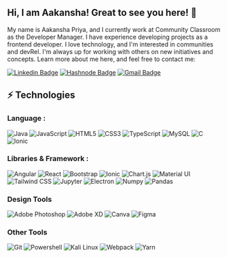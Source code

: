 ## Hi, I am Aakansha! Great to see you here! 👋

My name is Aakansha Priya, and I currently work at Community Classroom as the Developer Manager. I have experience developing projects as a frontend developer. I love technology, and I'm interested in communities and devRel. I'm always up for working with others on new initiatives and concepts. Learn more about me here, and feel free to contact me:

[![Linkedin Badge](https://img.shields.io/badge/-aakanshapriya-blue?style=flat-square&logo=Linkedin&logoColor=white&link=https://www.linkedin.com/in/aakansha-priya-1782b91a0/)](https://www.linkedin.com/in/aakansha-priya-1782b91a0/)
[![Hashnode Badge](https://img.shields.io/badge/-@aakanshapriya-03a57a?style=flat-square&labelColor=000000&logo=Hashnode&link=https://hashnode.com/@AakanshaPriya)](https://hashnode.com/@AakanshaPriya)
[![Gmail Badge](https://img.shields.io/badge/-aakanshapriya2000@gmail.com-c14438?style=flat-square&logo=Gmail&logoColor=white&link=mailto:aakanshapriya2000@gmail.com)](mailto:aakanshapriya2000@gmail.com)


## ⚡ Technologies

### Language :
![Java](https://img.shields.io/badge/-java-E34A86?style=flat-square&logo=java)
![JavaScript](https://img.shields.io/badge/-JavaScript-black?style=flat-square&logo=javascript)
![HTML5](https://img.shields.io/badge/-HTML5-E34F26?style=flat-square&logo=html5&logoColor=white)
![CSS3](https://img.shields.io/badge/-CSS3-1572B6?style=flat-square&logo=css3)
![TypeScript](https://img.shields.io/badge/-TypeScript-007ACC?style=flat-square&logo=typescript)
![MySQL](https://img.shields.io/badge/-MySQL-black?style=flat-square&logo=mysql)
![C](https://img.shields.io/badge/C-00599C?style=for-the-badge&logo=c&logoColor=white)
![Ionic](https://img.shields.io/badge/Ionic-3880FF?style=for-the-badge&logo=ionic&logoColor=white)

### Libraries & Framework :

![Angular](https://img.shields.io/badge/Angular-DD0031?style=for-the-badge&logo=angular&logoColor=white)
![React](https://img.shields.io/badge/-React-black?style=flat-square&logo=react)
![Bootstrap](https://img.shields.io/badge/-Bootstrap-563D7C?style=flat-square&logo=bootstrap)
![Ionic](https://img.shields.io/badge/Ionic-3880FF?style=for-the-badge&logo=ionic&logoColor=white)
![Chart.js](https://img.shields.io/badge/Chart.js-FF6384?style=for-the-badge&logo=chartdotjs&logoColor=white)
![Material UI](https://img.shields.io/badge/Material%20UI-007FFF?style=for-the-badge&logo=mui&logoColor=white)
![Tailwind CSS](https://img.shields.io/badge/Tailwind_CSS-38B2AC?style=for-the-badge&logo=tailwind-css&logoColor=white)
![Jupyter](https://img.shields.io/badge/Jupyter-F37626.svg?&style=for-the-badge&logo=Jupyter&logoColor=white)
![Electron](https://img.shields.io/badge/Electron-2B2E3A?style=for-the-badge&logo=electron&logoColor=9FEAF9)
![Numpy](https://img.shields.io/badge/Numpy-777BB4?style=for-the-badge&logo=numpy&logoColor=white)
![Pandas](https://img.shields.io/badge/Pandas-2C2D72?style=for-the-badge&logo=pandas&logoColor=white)

### Design Tools
![Adobe Photoshop](https://img.shields.io/badge/Adobe%20Photoshop-31A8FF?style=for-the-badge&logo=Adobe%20Photoshop&logoColor=black)
![Adobe XD](https://img.shields.io/badge/Adobe%20XD-470137?style=for-the-badge&logo=Adobe%20XD&logoColor=#FF61F6)
![Canva](https://img.shields.io/badge/Canva-%2300C4CC.svg?&style=for-the-badge&logo=Canva&logoColor=white)
![Figma](https://img.shields.io/badge/Figma-F24E1E?style=for-the-badge&logo=figma&logoColor=white)

### Other Tools
![Git](https://img.shields.io/badge/GIT-E44C30?style=for-the-badge&logo=git&logoColor=white)
![Powershell](https://img.shields.io/badge/powershell-5391FE?style=for-the-badge&logo=powershell&logoColor=white)
![Kali Linux](https://img.shields.io/badge/Kali_Linux-557C94?style=for-the-badge&logo=kali-linux&logoColor=white)
![Webpack](https://img.shields.io/badge/Webpack-8DD6F9?style=for-the-badge&logo=Webpack&logoColor=white)
![Yarn](https://img.shields.io/badge/Yarn-2C8EBB?style=for-the-badge&logo=yarn&logoColor=white)
